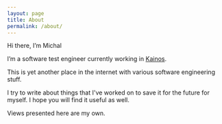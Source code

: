 ```yaml
---
layout: page
title: About
permalink: /about/
---
```


Hi there, I’m Michal
 
I’m a software test engineer currently working in [Kainos](https://kainos.com/).

This is yet another place in the internet with various software engineering stuff.

I try to write about things that I've worked on to save it for the future for myself.
I hope you will find it useful as well.

Views presented here are my own.
